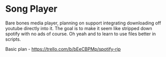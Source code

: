 # Song Player
Bare bones media player, planning on support integrating downloading off youtube directly into it. The goal is to make it seem like stripped down spotify with no ads of course. Oh yeah and to learn to use files better in scripts.

Basic plan - https://trello.com/b/bEeCBPMp/spotify-rip
